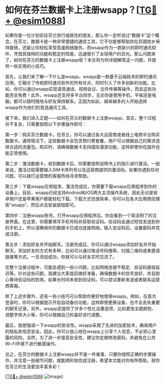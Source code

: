# 如何在芬兰数据卡上注册wsapp？[[TG💪+ @esim1088](https://t.me/s/esim1088)]

如果你是一位计划前往芬兰旅行或居住的朋友，那么你一定听说过“数据卡”这个概念。在芬兰，数据卡是一种非常便捷的通信工具，它不仅能够帮助你在异国他乡保持联络，还能让你轻松享受高速网络服务。而wsapp作为一款新兴的即时通讯软件，凭借其独特的功能和稳定的性能，迅速吸引了全球用户的目光。那么问题来了，如何在芬兰的数据卡上注册wsapp呢？本文将为你详细解答这一问题，并提供一些实用的小技巧。

首先，让我们来了解一下什么是wsapp。wsapp是一款基于云端技术的即时通讯应用，它融合了传统即时通讯软件的所有优点，同时引入了许多创新的功能。比如，你可以通过wsapp实现语音通话、视频会议、文件传输等操作，而且这些功能完全免费！此外，wsapp还支持多平台同步，无论你是使用手机、平板还是电脑，都可以随时随地与好友保持联系。正因为如此，越来越多的人开始选择wsapp作为他们的首选通讯工具。

接下来，我们进入正题——如何在芬兰的数据卡上注册wsapp。其实，整个过程并不复杂，只需要按照以下步骤操作即可：

第一步：购买芬兰数据卡。在芬兰，你可以通过各大运营商或者线上电商平台购买数据卡。通常情况下，这些数据卡会包含预付费套餐，用户可以根据自己的需求选择合适的流量包。购买时，请确保数据卡支持国际漫游功能，这样即使你在国外也能正常使用。

第二步：激活数据卡。收到数据卡后，你需要按照说明书上的指引进行激活。一般来说，激活过程需要输入SIM卡序列号以及运营商提供的激活码。如果你遇到任何问题，可以拨打运营商的客服热线寻求帮助。

第三步：下载wsapp应用程序。激活完成后，你需要下载wsapp应用程序到你的设备上。目前，wsapp已经支持Android和iOS两大主流操作系统，因此无论是安卓用户还是苹果用户都能轻松下载。下载方式也很简单，你可以在各大应用商店搜索“wsapp”，然后点击安装按钮即可。

第四步：注册wsapp账号。打开wsapp应用程序后，你会看到一个简洁明了的注册界面。在这里，你需要填写手机号码并获取验证码。验证码会通过短信发送到你的手机上，所以请确保你的数据卡已成功连接网络。输入验证码后，设置密码并完成注册。

第五步：添加好友并开始聊天。注册完成后，你可以通过wsapp添加好友并开始聊天。添加好友的方式有多种，比如可以通过电话号码搜索、扫描二维码或者邀请链接等方式。一旦添加成功，你就可以与好友实时交流了。

在整个注册过程中，可能会遇到一些小问题，比如网络连接不稳定、验证码接收延迟等。针对这些问题，我建议大家提前做好准备，确保数据卡的信号良好，并且耐心等待验证码的到来。如果长时间未收到验证码，可以尝试重新发送或者联系运营商客服。

除了上述步骤外，还有一些小技巧可以帮助你更好地使用wsapp。例如，在首次登录时，你可以根据提示开启自动备份功能，这样即使更换设备，也不会丢失重要的聊天记录。另外，wsapp还提供了许多个性化设置选项，比如更改主题颜色、调整字体大小等，你可以根据自己的喜好进行调整。

最后，我想强调一下wsapp的安全性。wsapp采用了先进的加密技术，确保用户的隐私和信息安全。因此，你可以放心地在wsapp上分享个人信息，不必担心泄露的风险。当然，为了进一步提高安全性，建议你定期修改密码，并避免在公共Wi-Fi环境下进行敏感操作。

总之，在芬兰的数据卡上注册wsapp并不是一件难事，只要你按照正确的步骤操作，并注意一些细节问题，就能顺利地完成注册。希望本文能对你有所帮助，祝你在芬兰的生活更加丰富多彩！

[[TG💪+ @esim1088](https://t.me/s/esim1088) ![Image](https://i.postimg.cc/4NQfJmqS/Snipaste-2025-05-13-00-14-12.png)]